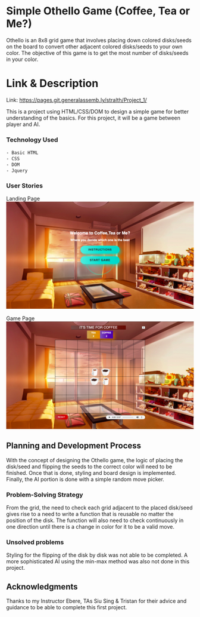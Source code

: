 # Simple Othello Game (Coffee, Tea or Me?)

Othello is an 8x8 grid game that involves placing down colored disks/seeds on the board to convert other adjacent colored disks/seeds to your own color. The objective of this game is to get the most number of disks/seeds in your color.

# Link & Description

Link: https://pages.git.generalassemb.ly/stralth/Project_1/

This is a project using HTML/CSS/DOM to design a simple game for better understanding of the basics. For this project, it will be a game between player and AI.

### Technology Used

```
- Basic HTML
- CSS
- DOM
- Jquery
```

### User Stories

Landing Page
![1](https://github.com/kenwong175/P1-Othello/blob/master/Screenshot%202020-12-27%20at%202.26.01%20PM.png)

Game Page
![2](https://github.com/kenwong175/P1-Othello/blob/master/Screenshot%202020-12-27%20at%202.26.50%20PM.png)

## Planning and Development Process

With the concept of designing the Othello game, the logic of placing the disk/seed and flipping the seeds to the correct color will need to be finished. Once that is done, styling and board design is implemented. Finally, the AI portion is done with a simple random move picker.

### Problem-Solving Strategy

From the grid, the need to check each grid adjacent to the placed disk/seed gives rise to a need to write a function that is reusable no matter the position of the disk. The function will also need to check continuously in one direction until there is a change in color for it to be a valid move.

### Unsolved problems

Styling for the flipping of the disk by disk was not able to be completed.
A more sophisticated AI using the min-max method was also not done in this project.

## Acknowledgments

Thanks to my Instructor Ebere, TAs Siu Sing & Tristan for their advice and guidance to be able to complete this first project.
